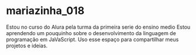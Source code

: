 # mariazinha_018
Estou no curso do Alura pela turma da primeira serie do ensino medio
Estou aprendendo um pouquinho sobre o desenvolvimento da linguagem de programação em JaVaScript.
Uso esse espaço para compartilhar meus projetos e ideias.
